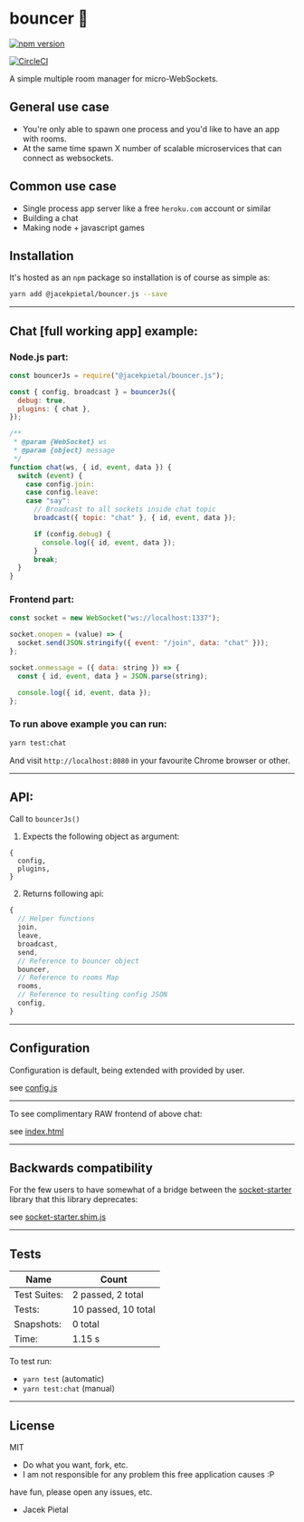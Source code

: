 # bouncer 🤵

[![npm version](https://badge.fury.io/js/%40jacekpietal%2Fbouncer.js.svg)](https://badge.fury.io/js/%40jacekpietal%2Fbouncer.js)

[![CircleCI](https://circleci.com/gh/Prozi/bouncer.js.svg?style=svg)](https://circleci.com/gh/Prozi/bouncer.js)

A simple multiple room manager for micro-WebSockets.

## General use case

- You're only able to spawn one process and you'd like to have an app with rooms.
- At the same time spawn X number of scalable microservices that can connect as websockets.

## Common use case

- Single process app server like a free `heroku.com` account or similar
- Building a chat
- Making node + javascript games

## Installation

It's hosted as an `npm` package so installation is of course as simple as:

```bash
yarn add @jacekpietal/bouncer.js --save
```

---

## Chat [full working app] example:

### Node.js part:

```javascript
const bouncerJs = require("@jacekpietal/bouncer.js");

const { config, broadcast } = bouncerJs({
  debug: true,
  plugins: { chat },
});

/**
 * @param {WebSocket} ws
 * @param {object} message
 */
function chat(ws, { id, event, data }) {
  switch (event) {
    case config.join:
    case config.leave:
    case "say":
      // Broadcast to all sockets inside chat topic
      broadcast({ topic: "chat" }, { id, event, data });

      if (config.debug) {
        console.log({ id, event, data });
      }
      break;
  }
}
```

### Frontend part:

```javascript
const socket = new WebSocket("ws://localhost:1337");

socket.onopen = (value) => {
  socket.send(JSON.stringify({ event: "/join", data: "chat" }));
};

socket.onmessage = ({ data: string }) => {
  const { id, event, data } = JSON.parse(string);

  console.log({ id, event, data });
};
```

### To run above example you can run:

```bash
yarn test:chat
```

And visit `http://localhost:8080` in your favourite Chrome browser or other.

---

## API:

Call to `bouncerJs()`

1. Expects the following object as argument:

```
{
  config,
  plugins,
}
```

2. Returns following api:

```javascript
{
  // Helper functions
  join,
  leave,
  broadcast,
  send,
  // Reference to bouncer object
  bouncer,
  // Reference to rooms Map
  rooms,
  // Reference to resulting config JSON
  config,
}
```

---

## Configuration

Configuration is default, being extended with provided by user.

see [config.js](https://github.com/Prozi/bouncer.js/blob/master/config.js)

---

To see complimentary RAW frontend of above chat:

see [index.html](https://github.com/Prozi/bouncer.js/blob/master/index.html)

---

## Backwards compatibility

For the few users to have somewhat of a bridge between the [socket-starter](https://github.com/Prozi/socket-starter) library that this library deprecates:

see [socket-starter.shim.js](https://github.com/Prozi/bouncer.js/blob/master/socket-starter.shim.js)

---

## Tests

| Name         | Count               |
| ------------ | ------------------- |
| Test Suites: | 2 passed, 2 total   |
| Tests:       | 10 passed, 10 total |
| Snapshots:   | 0 total             |
| Time:        | 1.15 s              |

To test run:

- `yarn test` (automatic)
- `yarn test:chat` (manual)

---

## License

MIT

- Do what you want, fork, etc.
- I am not responsible for any problem this free application causes :P

have fun, please open any issues, etc.

- Jacek Pietal
